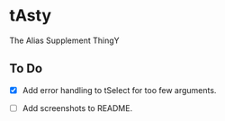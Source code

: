 # tAsty

The Alias Supplement ThingY

## To Do

- [x] Add error handling to tSelect for too few arguments.

- [ ] Add screenshots to README.
